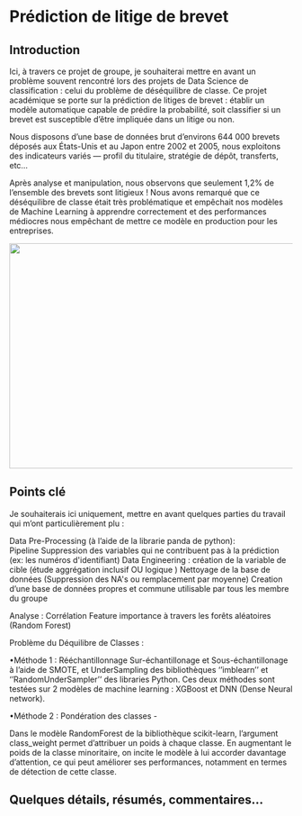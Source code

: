 # Prédiction de litige de brevet 


## Introduction 

Ici, à travers ce projet de groupe, je souhaiterai mettre en avant un problème souvent rencontré lors des projets de Data Science de classification : celui du problème de déséquilibre de classe. 
Ce projet académique se porte sur la prédiction de litiges de brevet : établir un modèle automatique capable de prédire la probabilité, soit classifier si un brevet est susceptible d’être impliquée dans un litige ou non. 

Nous disposons d’une base de données brut d’environs 644 000 brevets déposés aux États-Unis et au Japon entre 2002 et 2005, nous exploitons des indicateurs variés — profil du titulaire, stratégie de dépôt, transferts, etc… 

Après analyse et manipulation, nous observons que seulement 1,2% de l’ensemble des brevets sont litigieux ! Nous avons remarqué que ce déséquilibre de classe était très problématique et empêchait nos modèles de Machine Learning à apprendre correctement et des performances médiocres nous empêchant de mettre ce modèle en production pour les entreprises. 

<img src="https://github.com/celinexe/Prediction_litiges_brevets/blob/main/images/desequilibre.png" width="600" height="400">


## Points clé

Je souhaiterais ici uniquement, mettre en avant quelques parties du travail qui m’ont particulièrement plu : 

Data Pre-Processing (à l’aide de  la librarie panda  de python): <br>
  Pipeline 
  Suppression des variables qui ne contribuent pas à la prédiction (ex: les numéros d'identifiant) 
	Data Engineering : création de la variable de cible (étude aggrégation inclusif OU logique ) 
	Nettoyage de la base de données (Suppression des NA's ou remplacement par moyenne) 
	Creation d’une base de données propres et commune utilisable par tous les membre du groupe

Analyse : 
	Corrélation 
	Feature importance à travers les forêts aléatoires (Random Forest) 

Problème du Déquilibre de Classes : 

   •Méthode 1 : Rééchantillonnage 
Sur-échantillonage et Sous-échantillonage à l’aide de SMOTE, et UnderSampling des bibliothèques ‘’imblearn’’ et ‘’RandomUnderSampler’’ des libraries Python. 
Ces deux méthodes sont testées sur 2 modèles de machine learning : XGBoost et DNN (Dense Neural network). 


   •Méthode 2 : Pondération des classes - 

Dans le modèle RandomForest de la bibliothèque scikit-learn, l’argument class_weight permet d’attribuer un poids à chaque classe. En augmentant le poids de la classe minoritaire, on incite le modèle à lui accorder davantage d’attention, ce qui peut améliorer ses performances, notamment en termes de détection de cette classe.


## Quelques détails, résumés, commentaires...





